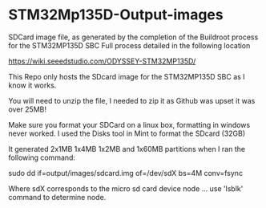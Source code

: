 # STM32Mp135D-Output-images
SDCard image file, as  generated by the completion of the Buildroot process for the STM32MP135D SBC 
Full process detailed in the following location 

https://wiki.seeedstudio.com/ODYSSEY-STM32MP135D/

This Repo only hosts the SDcard image for the STM32MP135D SBC as I know it works. 

You will need to unzip the file, I needed to zip it as Github was upset it was over 25MB!

Make sure you format your SDCard on a linux box, formatting in windows never worked.
I used the Disks tool in Mint to format the SDcard (32GB) 

It generated  2x1MB 1x4MB 1x2MB and 1x60MB partitions when I ran the following command: 

sudo dd if=output/images/sdcard.img of=/dev/sdX bs=4M conv=fsync

Where sdX corresponds to the micro sd card device node ... use 'lsblk' command to determine node.





